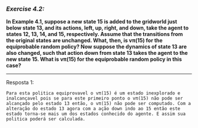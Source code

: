 ### *Exercise 4.2:*

**In Example 4.1, suppose a new state 15 is added to the gridworld just below state 13, and its actions, left, up, right, and down, take the agent to states 12, 13, 14, and 15, respectively. Assume that the transitions from the original states are unchanged. What, then, is vπ(15) for the equiprobable random policy? Now suppose the dynamics of state 13 are also changed, such that action down from state 13 takes the agent to the new state 15. What is vπ(15) for the equiprobable random policy in this case?**

---
Resposta 1:

```
Para esta politica equiprovavel o vπ(15) é um estado inexplorado e inalcançavel pois se para este primeiro ponto o vπ(15) não pode ser alcançado pelo estado 13 então, o vπ(15) não pode ser computado. Com a alteração do estado 13 agora com a ação down indo ao 15 então este estado torna-se mais um dos estados conhecido do agente. E assim sua politica poderá ser calculada.
```
